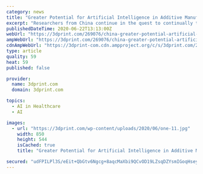 ```yaml
---
category: news
title: "Greater Potential for Artificial Intelligence in Additive Manufacturing"
excerpt: "Researchers from China continue in the quest to continually top 3D printing capabilities, adding complex layers with other technologies into the fold, as detailed in the recently published ‘Smart"
publishedDateTime: 2020-06-22T13:13:00Z
webUrl: "https://3dprint.com/269076/china-greater-potential-artificial-intelligence-additive-manufacturing/"
ampWebUrl: "https://3dprint.com/269076/china-greater-potential-artificial-intelligence-additive-manufacturing/amp/"
cdnAmpWebUrl: "https://3dprint-com.cdn.ampproject.org/c/s/3dprint.com/269076/china-greater-potential-artificial-intelligence-additive-manufacturing/amp/"
type: article
quality: 59
heat: 59
published: false

provider:
  name: 3dprint.com
  domain: 3dprint.com

topics:
  - AI in Healthcare
  - AI

images:
  - url: "https://3dprint.com/wp-content/uploads/2020/06/one-11.jpg"
    width: 850
    height: 544
    isCached: true
    title: "Greater Potential for Artificial Intelligence in Additive Manufacturing"

secured: "udFPILPl3S/eEit+QbGtv6Ngcg+8aqcMaXbi9QCvOD19LZsqDZYsmIGoqHsey2LsYvLg0esOhM3YOB24/HoR1hpm1IFn8274U5LeQhA5/mU4uiwCFuHzYF2/jlV8P5QHFncia4sOUhBNUvzSFRLWdTJgHRqXw8Ul5wl707YkSP2RAm1f8jVeudmf1M3tYtSe9rCHBdDcNPpMsJcg2A9Z1Q35b0erAzzks77hgfiQ7qReuUObJauXn4UswwqHPKBx1NFsvOZH0dJljOLe/RV2H8VCleBPnpiVc3UydiIblZZMz/X7MVRAfA4nwjjc1E81iERbOJ7e7m2qbIcHy1IRYg==;4IQ2Jvi3EIazhDhHRgNdPA=="
---
```



